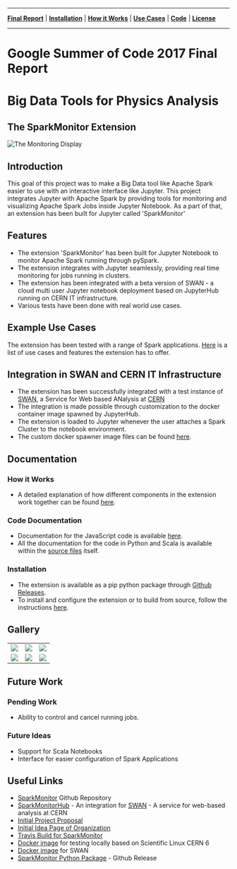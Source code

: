 ___
**[Final Report](index.md)** |
**[Installation](install.md)** |
**[How it Works](how.md)** |
**[Use Cases](usecases.md)** |
**[Code](https://github.com/krishnan-r/sparkmonitor)** |
**[License](https://github.com/krishnan-r/sparkmonitor/blob/master/LICENSE.md)**
___

# Google Summer of Code 2017 Final Report
# Big Data Tools for Physics Analysis
## The SparkMonitor Extension
![The Monitoring Display](https://user-images.githubusercontent.com/6822941/29601568-d5e42934-87f9-11e7-9780-3cd3a0d8d86b.png)
## Introduction
This goal of this project was to make a Big Data tool like Apache Spark easier to use with an interactive interface like Jupyter. This project integrates Jupyter with Apache Spark by providing tools for monitoring and visualizing Apache Spark Jobs inside Jupyter Notebook. As a part of that, an extension has been built for Jupyter called 'SparkMonitor'

## Features
- The extension 'SparkMonitor' has been built for Jupyter Notebook to monitor Apache Spark running through pySpark.
- The extension integrates with Jupyter seamlessly, providing real time monitoring for jobs running in clusters.
- The extension has been integrated with a beta version of SWAN - a cloud multi user Jupyter notebook deployment based on JupyterHub running on CERN IT infrastructure.
- Various tests have been done with real world use cases.

## Example Use Cases
The extension has been tested with a range of Spark applications. [Here](usecases.md) is a list of use cases and features the extension has to offer.


## Integration in SWAN and CERN IT Infrastructure
- The extension has been successfully integrated with a test instance of [SWAN](http://swan.web.cern.ch/), a Service for Web based ANalysis at [CERN](https://home.cern/)
- The integration is made possible through customization to the docker container image spawned by JupyterHub.
- The extension is loaded to Jupyter whenever the user attaches a Spark Cluster to the notebook environment.
- The custom docker spawner image files can be found [here](https://github.com/krishnan-r/sparkmonitorhub).

## Documentation
### How it Works
- A detailed explanation of how different components in the extension work together can be found [here](how.md).

### Code Documentation
- Documentation for the JavaScript code is available [here](jsdoc).
- All the documentation for the code in Python and Scala is available within the [source files](https://github.com/krishnan-r/sparkmonitor) itself.

### Installation 
- The extension is available as a pip python package through [Github Releases](https://github.com/krishnan-r/sparkmonitor/releases).
- To install and configure the extension or to build from source, follow the instructions [here](install.md).

## Gallery
<table>
<tr>
<td><a href="https://user-images.githubusercontent.com/6822941/29601990-d6256a1e-87fb-11e7-94cb-b4418c61d221.png" title="Jobs and stages started from a cell."><img src="https://user-images.githubusercontent.com/6822941/29601990-d6256a1e-87fb-11e7-94cb-b4418c61d221.png"></a></td>
<td><a href="https://user-images.githubusercontent.com/6822941/29601769-d8e82a26-87fa-11e7-9b0e-91b1414e7821.png" title="A graph of the number of active tasks and available executor cores."><img src="https://user-images.githubusercontent.com/6822941/29601769-d8e82a26-87fa-11e7-9b0e-91b1414e7821.png" ></a></td>
<td><a href="https://user-images.githubusercontent.com/6822941/29601776-d919dae4-87fa-11e7-8939-a6c0d0072d90.png" title="An event timeline with jobs, stages and tasks across various executors. The tasks are split into various coloured phases, providing insight into the nature of computation."><img src="https://user-images.githubusercontent.com/6822941/29601776-d919dae4-87fa-11e7-8939-a6c0d0072d90.png"></a></td>
</tr>
<tr>
<td><a href="https://user-images.githubusercontent.com/6822941/29750236-be1f6b0c-8b59-11e7-9a36-92e04e3bf05b.png" title="The Spark web UI as a popup within the notebook interface."><img src="https://user-images.githubusercontent.com/6822941/29750236-be1f6b0c-8b59-11e7-9a36-92e04e3bf05b.png" ></a></td>
<td><a href="https://user-images.githubusercontent.com/6822941/29750177-ea2c18b8-8b58-11e7-955e-69ecf33a6284.png" title="Details of a task."><img src="https://user-images.githubusercontent.com/6822941/29750177-ea2c18b8-8b58-11e7-955e-69ecf33a6284.png" ></a></td>
<td><a href="https://user-images.githubusercontent.com/6822941/29601997-d6533840-87fb-11e7-90ce-daa0fe73b9e5.png" title="An event timeline."><img src="https://user-images.githubusercontent.com/6822941/29601997-d6533840-87fb-11e7-90ce-daa0fe73b9e5.png"></a></td>
</tr>
</table>

## Future Work
### Pending Work
- Ability to control and cancel running jobs.
    
### Future Ideas
- Support for Scala Notebooks
- Interface for easier configuration of Spark Applications

## Useful Links
- [SparkMonitor](https://github.com/krishnan-r/sparkmonitor) Github Repository
- [SparkMonitorHub](https://github.com/krishnan-r/sparkmonitorhub) - An integration for [SWAN](https://swan.web.cern.ch/) - A service for web-based analysis at CERN
- [Initial Project Proposal](https://docs.google.com/document/d/1J2zIRnEAvey8HcDyqrKZ2DeQJXLvhU5HR2WdxZ9o8Yk/edit?usp=sharing)
- [Initial Idea Page of Organization](http://hepsoftwarefoundation.org/gsoc/proposal_ROOTspark.html)
- [Travis Build for SparkMonitor](https://travis-ci.org/krishnan-r/sparkmonitor)
- [Docker image](https://hub.docker.com/r/krishnanr/sparkmonitor/) for testing locally based on Scientific Linux CERN 6
- [Docker image](https://hub.docker.com/r/krishnanr/sparkmonitorhub/) for SWAN
- [SparkMonitor Python Package](https://github.com/krishnan-r/sparkmonitor/releases) - Github Release